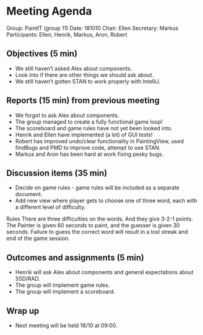 ﻿# Meeting Agenda

Group: PaintIT (group 11)
Date: 181010
Chair: Ellen
Secretary: Markus
Participants: Ellen, Henrik, Markus, Aron, Robert


## Objectives (5 min) 
* We still haven’t asked Alex about components.
* Look into if there are other things we should ask about.
* We still haven’t gotten STAN to work properly with IntelliJ.

## Reports (15 min) from previous meeting
   * We forgot to ask Alex about components.
   * The group managed to create a fully functional game loop!
   * The scoreboard and game rules have not yet been looked into.
   * Henrik and Ellen have implemented (a lot) of GUI tests!
   * Robert has improved undo/clear functionality in PaintingView, used findBugs and PMD to improve code, attempt to use STAN.
   * Markus and Aron has been hard at work fixing pesky bugs.


## Discussion items (35 min)
   * Decide on game rules - game rules will be included as a separate document.
   * Add new view where player gets to choose one of three word, each with a different level of difficulty.




Rules
There are three difficulties on the words. And they give 3-2-1 points.
The Painter is given 60 seconds to paint, and the guesser is given 30 seconds. 
Failure to guess the correct word will result in a lost streak and end of the game session.

## Outcomes and assignments (5 min)
   * Henrik will ask Alex about components and general expectations about SSD/RAD.
   * The group will implement game rules.
   * The group will implement a scoreboard.


## Wrap up
   * Next meeting will be held 16/10 at 09:00.